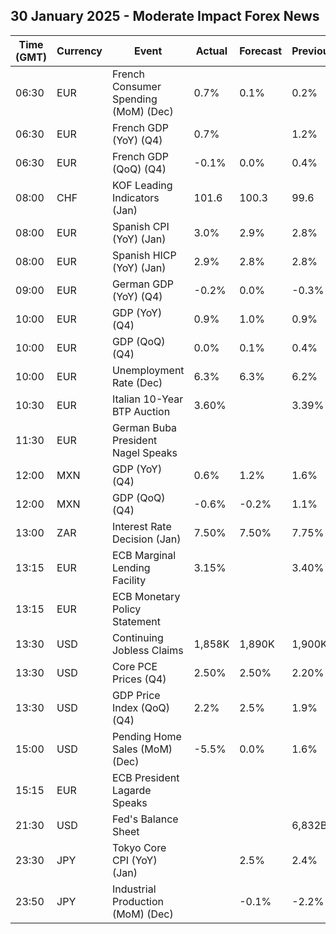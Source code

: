 ## 30 January 2025 - Moderate Impact Forex News

| Time (GMT) | Currency | Event | Actual | Forecast | Previous |
|------|----------|-------|--------|----------|----------|
| 06:30 | EUR | French Consumer Spending (MoM) (Dec) | 0.7% | 0.1% | 0.2% |
| 06:30 | EUR | French GDP (YoY) (Q4) | 0.7% |  | 1.2% |
| 06:30 | EUR | French GDP (QoQ) (Q4) | -0.1% | 0.0% | 0.4% |
| 08:00 | CHF | KOF Leading Indicators (Jan) | 101.6 | 100.3 | 99.6 |
| 08:00 | EUR | Spanish CPI (YoY) (Jan) | 3.0% | 2.9% | 2.8% |
| 08:00 | EUR | Spanish HICP (YoY) (Jan) | 2.9% | 2.8% | 2.8% |
| 09:00 | EUR | German GDP (YoY) (Q4) | -0.2% | 0.0% | -0.3% |
| 10:00 | EUR | GDP (YoY) (Q4) | 0.9% | 1.0% | 0.9% |
| 10:00 | EUR | GDP (QoQ) (Q4) | 0.0% | 0.1% | 0.4% |
| 10:00 | EUR | Unemployment Rate (Dec) | 6.3% | 6.3% | 6.2% |
| 10:30 | EUR | Italian 10-Year BTP Auction | 3.60% |  | 3.39% |
| 11:30 | EUR | German Buba President Nagel Speaks |  |  |  |
| 12:00 | MXN | GDP (YoY) (Q4) | 0.6% | 1.2% | 1.6% |
| 12:00 | MXN | GDP (QoQ) (Q4) | -0.6% | -0.2% | 1.1% |
| 13:00 | ZAR | Interest Rate Decision (Jan) | 7.50% | 7.50% | 7.75% |
| 13:15 | EUR | ECB Marginal Lending Facility | 3.15% |  | 3.40% |
| 13:15 | EUR | ECB Monetary Policy Statement |  |  |  |
| 13:30 | USD | Continuing Jobless Claims | 1,858K | 1,890K | 1,900K |
| 13:30 | USD | Core PCE Prices (Q4) | 2.50% | 2.50% | 2.20% |
| 13:30 | USD | GDP Price Index (QoQ) (Q4) | 2.2% | 2.5% | 1.9% |
| 15:00 | USD | Pending Home Sales (MoM) (Dec) | -5.5% | 0.0% | 1.6% |
| 15:15 | EUR | ECB President Lagarde Speaks |  |  |  |
| 21:30 | USD | Fed's Balance Sheet |  |  | 6,832B |
| 23:30 | JPY | Tokyo Core CPI (YoY) (Jan) |  | 2.5% | 2.4% |
| 23:50 | JPY | Industrial Production (MoM) (Dec) |  | -0.1% | -2.2% |

